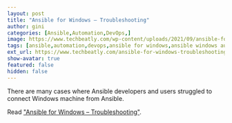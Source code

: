 ```yaml
---
layout: post
title: "Ansible for Windows – Troubleshooting"
author: gini
categories: [Ansible,Automation,DevOps,]
image: https://www.techbeatly.com/wp-content/uploads/2021/09/ansible-for-windows-troubleshooting-1024x683.png
tags: [ansible,automation,devops,ansible for windows,ansible windows automation,ansible windows configuration,ansible windows guide,ansible windows troubleshooting,automate windows using ansible,how to automate windows using ansible,how to connect windows from ansible,]
ext_url: https://www.techbeatly.com/ansible-for-windows-troubleshooting/
show-avatar: true
featured: false
hidden: false
---
```


There are many cases where Ansible developers and users struggled to connect Windows machine from Ansible.

Read ["Ansible for Windows – Troubleshooting"](https://www.techbeatly.com/ansible-for-windows-troubleshooting/).